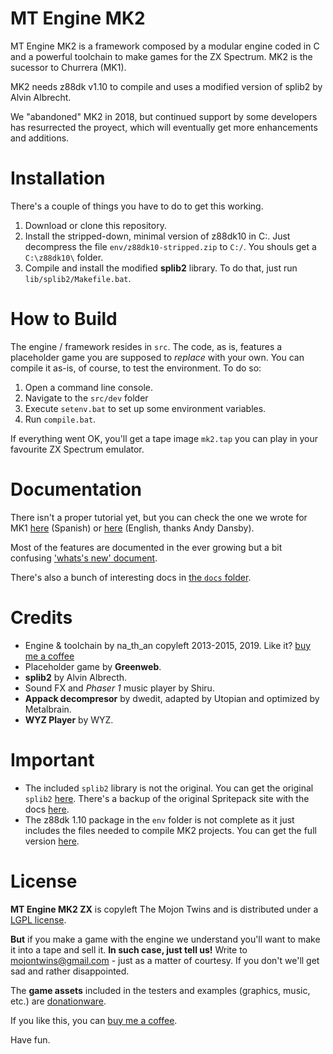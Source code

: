 MT Engine MK2
=============

MT Engine MK2 is a framework composed by a modular engine coded in C and a powerful toolchain to make games for the ZX Spectrum. MK2 is the sucessor to Churrera (MK1). 

MK2 needs z88dk v1.10 to compile and uses a modified version of splib2 by Alvin Albrecht.

We "abandoned" MK2 in 2018, but continued support by some developers has resurrected the proyect, which will eventually get more enhancements and additions.

Installation
============

There's a couple of things you have to do to get this working.

1. Download or clone this repository.
2. Install the stripped-down, minimal version of z88dk10 in C:. Just decompress the file `env/z88dk10-stripped.zip` to `C:/`. You shouls get a `C:\z88dk10\` folder.
3. Compile and install the modified **splib2** library. To do that, just run `lib/splib2/Makefile.bat`.

How to Build
============

The engine / framework resides in `src`. The code, as is, features a placeholder game you are supposed to *replace* with your own. You can compile it as-is, of course, to test the environment. To do so:

1. Open a command line console.
2. Navigate to the `src/dev` folder
3. Execute `setenv.bat` to set up some environment variables.
4. Run `compile.bat`.

If everything went OK, you'll get a tape image `mk2.tap` you can play in your favourite ZX Spectrum emulator. 

Documentation
=============

There isn't a proper tutorial yet, but you can check the one we wrote for MK1 [here](http://www.elmundodelspectrum.com/taller.php) (Spanish) or [here]() (English, thanks Andy Dansby).

Most of the features are documented in the ever growing but a bit confusing ['whats's new' document](https://github.com/mojontwins/MK2/blob/master/docs/whatsnew.md).

There's also a bunch of interesting docs in [the `docs` folder](https://github.com/mojontwins/MK2/tree/master/docs).

Credits
=======

* Engine & toolchain by na_th_an copyleft 2013-2015, 2019. Like it? [buy me a coffee](https://ko-fi.com/I2I0JUJ9)
* Placeholder game by **Greenweb**.
* **splib2** by Alvin Albrecth.
* Sound FX and *Phaser 1* music player by Shiru.
* **Appack decompresor** by dwedit, adapted by Utopian and optimized by Metalbrain.
* **WYZ Player** by WYZ. 

Important
=========

* The included `splib2` library is not the original. You can get the original `splib2` [here](http://www.mojontwins.com/churrera/mt-splib2.zip). There's a backup of the original Spritepack site with the docs [here](http://www.oocities.org/aralbrec/spritepack/programmer-intro.htm).
* The z88dk 1.10 package in the `env` folder is not complete as it just includes the files needed to compile MK2 projects. You can get the full version [here](http://www.mojontwins.com/churrera/mt-z88dk10.zip).

License
=======

**MT Engine MK2 ZX** is copyleft The Mojon Twins and is distributed under a [LGPL license](https://github.com/mojontwins/MK2/blob/master/LICENSE).

**But** if you make a game with the engine we understand you'll want to make it into a tape and sell it. **In such case, just tell us!** Write to mojontwins@gmail.com - just as a matter of courtesy. If you don't we'll get sad and rather disappointed.

The **game assets** included in the testers and examples (graphics, music, etc.) are [donationware](https://en.wikipedia.org/wiki/Donationware). 

If you like this, you can [buy me a coffee](https://ko-fi.com/I2I0JUJ9).

Have fun.
